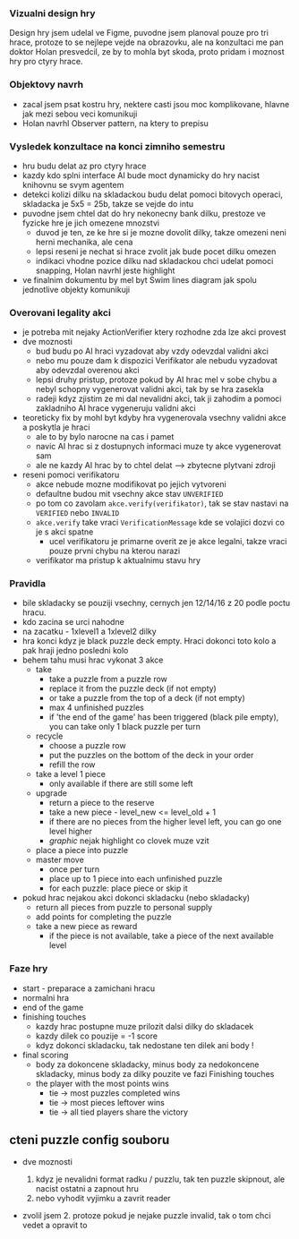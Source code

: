 ### Vizualni design hry

Design hry jsem udelal ve Figme, puvodne jsem planoval pouze pro tri hrace, protoze to se nejlepe vejde na obrazovku, ale na konzultaci me pan doktor Holan presvedcil, ze by to mohla byt skoda, proto pridam i moznost hry pro ctyry hrace.

### Objektovy navrh

- zacal jsem psat kostru hry, nektere casti jsou moc komplikovane, hlavne jak mezi sebou veci komunikuji
- Holan navrhl Observer pattern, na ktery to prepisu

### Vysledek konzultace na konci zimniho semestru

- hru budu delat az pro ctyry hrace
- kazdy kdo splni interface AI bude moct dynamicky do hry nacist knihovnu se svym agentem
- detekci kolizi dilku na skladackou budu delat pomoci bitovych operaci, skladacka je 5x5 = 25b, takze se vejde do intu
- puvodne jsem chtel dat do hry nekonecny bank dilku, prestoze ve fyzicke hre je jich omezene mnozstvi
  - duvod je ten, ze ke hre si je mozne dovolit dilky, takze omezeni neni herni mechanika, ale cena
  - lepsi reseni je nechat si hrace zvolit jak bude pocet dilku omezen
  - indikaci vhodne pozice dilku nad skladackou chci udelat pomoci snapping, Holan navrhl jeste highlight
- ve finalnim dokumentu by mel byt Swim lines diagram jak spolu jednotlive objekty komunikuji

### Overovani legality akci

- je potreba mit nejaky ActionVerifier ktery rozhodne zda lze akci provest
- dve moznosti
  - bud budu po AI hraci vyzadovat aby vzdy odevzdal validni akci
  - nebo mu pouze dam k dispozici Verifikator ale nebudu vyzadovat aby odevzdal overenou akci
  - lepsi druhy pristup, protoze pokud by AI hrac mel v sobe chybu a nebyl schopny vygenerovat validni akci, tak by se hra zasekla
  - radeji kdyz zjistim ze mi dal nevalidni akci, tak ji zahodim a pomoci zakladniho AI hrace vygeneruju validni akci
- teoreticky fix by mohl byt kdyby hra vygenerovala vsechny validni akce a poskytla je hraci
  - ale to by bylo narocne na cas i pamet
  - navic AI hrac si z dostupnych informaci muze ty akce vygenerovat sam
  - ale ne kazdy AI hrac by to chtel delat --> zbytecne plytvani zdroji
- reseni pomoci verifikatoru
  - akce nebude mozne modifikovat po jejich vytvoreni
  - defaultne budou mit vsechny akce stav `UNVERIFIED`
  - po tom co zavolam `akce.verify(verifikator)`, tak se stav nastavi na `VERIFIED` nebo `INVALID`
  - `akce.verify` take vraci `VerificationMessage` kde se volajici dozvi co je s akci spatne
    - ucel verifikatoru je primarne overit ze je akce legalni, takze vraci pouze prvni chybu na kterou narazi
  - verifikator ma pristup k aktualnimu stavu hry

### Pravidla

- bile skladacky se pouziji vsechny, cernych jen 12/14/16 z 20 podle poctu hracu.
- kdo zacina se urci nahodne
- na zacatku - 1xlevel1 a 1xlevel2 dilky
- hra konci kdyz je black puzzle deck empty. Hraci dokonci toto kolo a pak hraji jedno posledni kolo
- behem tahu musi hrac vykonat 3 akce
  - take
    - take a puzzle from a puzzle row
    - replace it from the puzzle deck (if not empty)
    - or take a puzzle from the top of a deck (if not empty)
    - max 4 unfinished puzzles
    - if 'the end of the game' has been triggered (black pile empty), you can take only 1 black puzzle per turn
  - recycle
    - choose a puzzle row
    - put the puzzles on the bottom of the deck in your order
    - refill the row
  - take a level 1 piece
    - only available if there are still some left
  - upgrade
    - return a piece to the reserve
    - take a new piece - level_new <= level_old + 1
    - if there are no pieces from the higher level left, you can go one level higher
    - _graphic_ nejak highlight co clovek muze vzit
  - place a piece into puzzle
  - master move
    - once per turn
    - place up to 1 piece into each unfinished puzzle
    - for each puzzle: place piece or skip it
- pokud hrac nejakou akci dokonci skladacku (nebo skladacky)
  - return all pieces from puzzle to personal supply
  - add points for completing the puzzle
  - take a new piece as reward
    - if the piece is not available, take a piece of the next available level

### Faze hry

- start - preparace a zamichani hracu
- normalni hra
- end of the game
- finishing touches
  - kazdy hrac postupne muze prilozit dalsi dilky do skladacek
  - kazdy dilek co pouzije = -1 score
  - kdyz dokonci skladacku, tak nedostane ten dilek ani body !
- final scoring
  - body za dokoncene skladacky, minus body za nedokoncene skladacky, minus body za dilky pouzite ve fazi Finishing touches
  - the player with the most points wins
    - tie -> most puzzles completed wins
    - tie -> most pieces leftover wins
    - tie -> all tied players share the victory

## cteni puzzle config souboru

- dve moznosti

  1. kdyz je nevalidni format radku / puzzlu, tak ten puzzle skipnout, ale nacist ostatni a zapnout hru
  2. nebo vyhodit vyjimku a zavrit reader

- zvolil jsem 2. protoze pokud je nejake puzzle invalid, tak o tom chci vedet a opravit to

